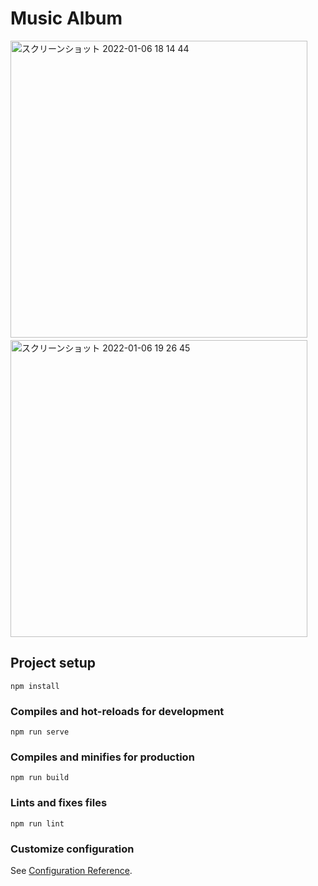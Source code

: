 # Music Album

<img width="475px" alt="スクリーンショット 2022-01-06 18 14 44" src="https://user-images.githubusercontent.com/84354821/148359196-31356b8a-4beb-485a-9387-0b432644efea.png">　<img width="475px" alt="スクリーンショット 2022-01-06 19 26 45" src="https://user-images.githubusercontent.com/84354821/148368765-8e87ae6f-0359-434e-9890-c842c2d40d03.png">

## Project setup
```
npm install
```

### Compiles and hot-reloads for development
```
npm run serve
```

### Compiles and minifies for production
```
npm run build
```

### Lints and fixes files
```
npm run lint
```

### Customize configuration
See [Configuration Reference](https://cli.vuejs.org/config/).
